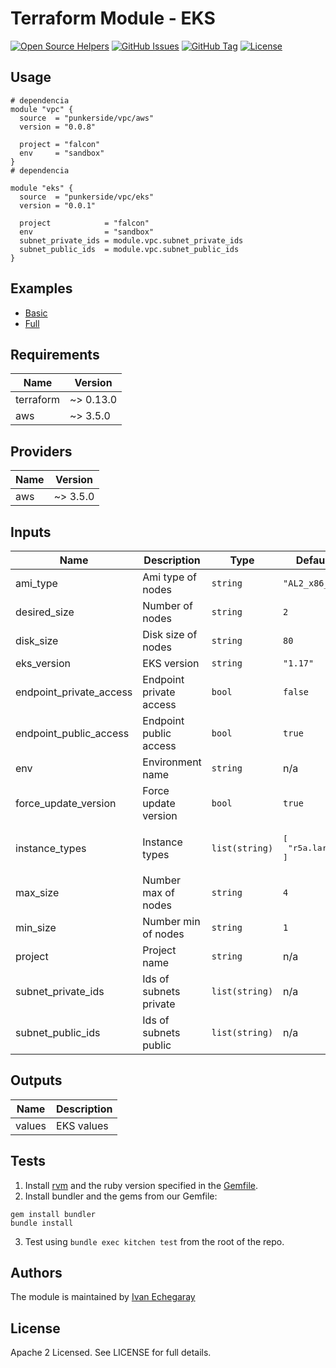 # Terraform Module - EKS

[![Open Source Helpers](https://www.codetriage.com/punkerside/terraform-aws-eks/badges/users.svg)](https://www.codetriage.com/punkerside/terraform-aws-eks)
[![GitHub Issues](https://img.shields.io/github/issues/punkerside/terraform-aws-eks.svg)](https://github.com/punkerside/terraform-aws-eks/issues)
[![GitHub Tag](https://img.shields.io/github/tag-date/punkerside/terraform-aws-eks.svg?style=plastic)](https://github.com/punkerside/terraform-aws-eks/tags/)
[![License](https://img.shields.io/badge/License-Apache%202.0-blue.svg)](https://opensource.org/licenses/Apache-2.0)

## Usage

```hcl
# dependencia
module "vpc" {
  source  = "punkerside/vpc/aws"
  version = "0.0.8"

  project = "falcon"
  env     = "sandbox"
}
# dependencia

module "eks" {
  source  = "punkerside/vpc/eks"
  version = "0.0.1"

  project            = "falcon"
  env                = "sandbox"
  subnet_private_ids = module.vpc.subnet_private_ids
  subnet_public_ids  = module.vpc.subnet_public_ids
}
```

## Examples

* [Basic](https://github.com/punkerside/terraform-aws-eks/tree/master/examples/basic)
* [Full](https://github.com/punkerside/terraform-aws-eks/tree/master/examples/full)

<!-- BEGINNING OF PRE-COMMIT-TERRAFORM DOCS HOOK -->
## Requirements

| Name | Version |
|------|---------|
| terraform | ~> 0.13.0 |
| aws | ~> 3.5.0 |

## Providers

| Name | Version |
|------|---------|
| aws | ~> 3.5.0 |

## Inputs

| Name | Description | Type | Default | Required |
|------|-------------|------|---------|:--------:|
| ami\_type | Ami type of nodes | `string` | `"AL2_x86_64"` | no |
| desired\_size | Number of nodes | `string` | `2` | no |
| disk\_size | Disk size of nodes | `string` | `80` | no |
| eks\_version | EKS version | `string` | `"1.17"` | no |
| endpoint\_private\_access | Endpoint private access | `bool` | `false` | no |
| endpoint\_public\_access | Endpoint public access | `bool` | `true` | no |
| env | Environment name | `string` | n/a | yes |
| force\_update\_version | Force update version | `bool` | `true` | no |
| instance\_types | Instance types | `list(string)` | <pre>[<br>  "r5a.large"<br>]</pre> | no |
| max\_size | Number max of nodes | `string` | `4` | no |
| min\_size | Number min of nodes | `string` | `1` | no |
| project | Project name | `string` | n/a | yes |
| subnet\_private\_ids | Ids of subnets private | `list(string)` | n/a | yes |
| subnet\_public\_ids | Ids of subnets public | `list(string)` | n/a | yes |

## Outputs

| Name | Description |
|------|-------------|
| values | EKS values |

<!-- END OF PRE-COMMIT-TERRAFORM DOCS HOOK -->

## Tests

1. Install [rvm](https://rvm.io/rvm/install) and the ruby version specified in the [Gemfile](https://github.com/punkerside/terraform-aws-eks/tree/master/Gemfile).
2. Install bundler and the gems from our Gemfile:
```
gem install bundler
bundle install
```
3. Test using `bundle exec kitchen test` from the root of the repo.

## Authors

The module is maintained by [Ivan Echegaray](https://github.com/punkerside)

## License

Apache 2 Licensed. See LICENSE for full details.